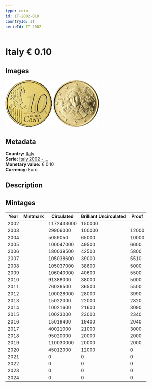 ```yaml
---
type: coin
id: IT-2002-010
countryId: IT
serieId: IT-2002
---
```


# Italy € 0.10

## Images

<img src="../../../Images/common-2002-010.webp" height="150" alt="Front image"><img src="Images/italy-2002-010.webp" height="150" alt="Back image">

## Metadata

**Country:** [Italy](../index.md)\
**Serie:** [Italy 2002 - ...](index.md)\
**Monetary value:** € 0.10\
**Currency:** Euro

## Description

## Mintages

| Year | Mintmark | Circulated | Brilliant Uncirculated | Proof |
| ---- | -------- | ---------- | ---------------------- | ----- |
| 2002 |          | 1172433000 | 150000                 |       |
| 2003 |          | 29906000   | 100000                 | 12000 |
| 2004 |          | 5059050    | 65000                  | 10000 |
| 2005 |          | 100047000  | 49500                  | 6600  |
| 2006 |          | 180039500  | 42500                  | 5800  |
| 2007 |          | 105038600  | 39000                  | 5510  |
| 2008 |          | 105037000  | 38600                  | 5000  |
| 2009 |          | 106040000  | 40600                  | 5500  |
| 2010 |          | 91388000   | 38000                  | 5000  |
| 2011 |          | 76036500   | 36500                  | 5500  |
| 2012 |          | 100028000  | 28000                  | 3990  |
| 2013 |          | 15022000   | 22000                  | 2820  |
| 2014 |          | 10021600   | 21600                  | 3090  |
| 2015 |          | 10023000   | 23000                  | 2340  |
| 2016 |          | 15019400   | 19400                  | 2040  |
| 2017 |          | 40021000   | 21000                  | 3000  |
| 2018 |          | 95020000   | 20000                  | 2000  |
| 2019 |          | 110030000  | 20000                  | 2000  |
| 2020 |          | 45012000   | 12000                  | 0     |
| 2021 |          | 0          | 0                      | 0     |
| 2022 |          | 0          | 0                      | 0     |
| 2023 |          | 0          | 0                      | 0     |
| 2024 |          | 0          | 0                      | 0     |
